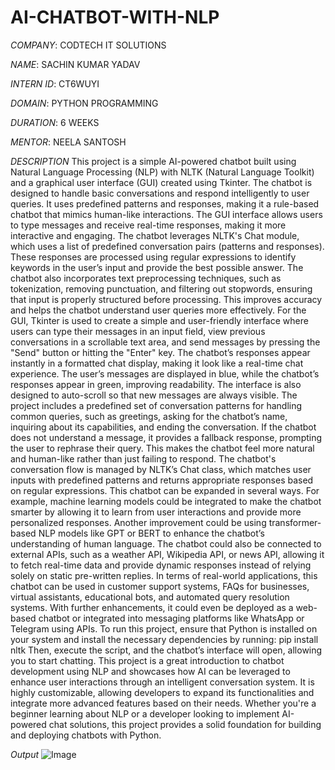 # AI-CHATBOT-WITH-NLP

*COMPANY*: CODTECH IT SOLUTIONS

*NAME*: SACHIN KUMAR YADAV

*INTERN ID*: CT6WUYI

*DOMAIN*: PYTHON PROGRAMMING

*DURATION*: 6 WEEKS

*MENTOR*: NEELA SANTOSH

*DESCRIPTION*
This project is a simple AI-powered chatbot built using Natural Language Processing (NLP) with NLTK (Natural Language Toolkit) and a graphical user interface (GUI) created using Tkinter. The chatbot is designed to handle basic conversations and respond intelligently to user queries. It uses predefined patterns and responses, making it a rule-based chatbot that mimics human-like interactions. The GUI interface allows users to type messages and receive real-time responses, making it more interactive and engaging.
The chatbot leverages NLTK's Chat module, which uses a list of predefined conversation pairs (patterns and responses). These responses are processed using regular expressions to identify keywords in the user’s input and provide the best possible answer. The chatbot also incorporates text preprocessing techniques, such as tokenization, removing punctuation, and filtering out stopwords, ensuring that input is properly structured before processing. This improves accuracy and helps the chatbot understand user queries more effectively.
For the GUI, Tkinter is used to create a simple and user-friendly interface where users can type their messages in an input field, view previous conversations in a scrollable text area, and send messages by pressing the "Send" button or hitting the "Enter" key. The chatbot’s responses appear instantly in a formatted chat display, making it look like a real-time chat experience. The user’s messages are displayed in blue, while the chatbot’s responses appear in green, improving readability. The interface is also designed to auto-scroll so that new messages are always visible.
The project includes a predefined set of conversation patterns for handling common queries, such as greetings, asking for the chatbot’s name, inquiring about its capabilities, and ending the conversation. If the chatbot does not understand a message, it provides a fallback response, prompting the user to rephrase their query. This makes the chatbot feel more natural and human-like rather than just failing to respond. The chatbot's conversation flow is managed by NLTK’s Chat class, which matches user inputs with predefined patterns and returns appropriate responses based on regular expressions.
This chatbot can be expanded in several ways. For example, machine learning models could be integrated to make the chatbot smarter by allowing it to learn from user interactions and provide more personalized responses. Another improvement could be using transformer-based NLP models like GPT or BERT to enhance the chatbot’s understanding of human language. The chatbot could also be connected to external APIs, such as a weather API, Wikipedia API, or news API, allowing it to fetch real-time data and provide dynamic responses instead of relying solely on static pre-written replies.
In terms of real-world applications, this chatbot can be used in customer support systems, FAQs for businesses, virtual assistants, educational bots, and automated query resolution systems. With further enhancements, it could even be deployed as a web-based chatbot or integrated into messaging platforms like WhatsApp or Telegram using APIs.
To run this project, ensure that Python is installed on your system and install the necessary dependencies by running:
pip install nltk
Then, execute the script, and the chatbot’s interface will open, allowing you to start chatting.
This project is a great introduction to chatbot development using NLP and showcases how AI can be leveraged to enhance user interactions through an intelligent conversation system. It is highly customizable, allowing developers to expand its functionalities and integrate more advanced features based on their needs. Whether you're a beginner learning about NLP or a developer looking to implement AI-powered chat solutions, this project provides a solid foundation for building and deploying chatbots with Python.

*Output*
![Image](https://github.com/user-attachments/assets/322b5e2a-b1f6-47f8-a3bd-c59b5110d281)





